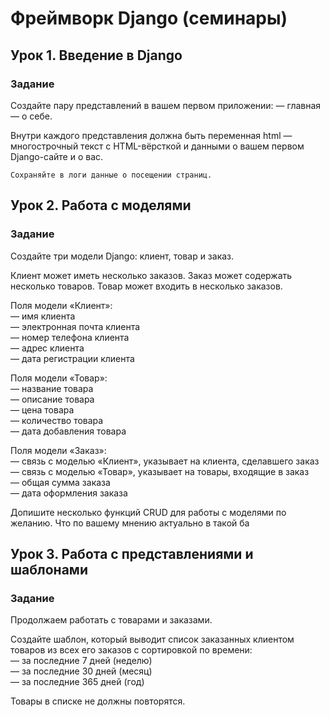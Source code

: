 # Фреймворк Django (семинары)
## Урок 1. Введение в Django
### Задание

Создайте пару представлений в вашем первом приложении:
— главная
— о себе.

Внутри каждого представления должна быть переменная html — многострочный текст с HTML-вёрсткой и данными о вашем первом Django-сайте и о вас.

    Сохраняйте в логи данные о посещении страниц.

## Урок 2. Работа с моделями
### Задание
Создайте три модели Django: клиент, товар и заказ.

Клиент может иметь несколько заказов. Заказ может содержать несколько товаров. Товар может входить в несколько заказов.

Поля модели «Клиент»:<br>
— имя клиента<br>
— электронная почта клиента<br>
— номер телефона клиента<br>
— адрес клиента<br>
— дата регистрации клиента<br>

Поля модели «Товар»:<br>
— название товара<br>
— описание товара<br>
— цена товара<br>
— количество товара<br>
— дата добавления товара<br>

Поля модели «Заказ»:<br>
— связь с моделью «Клиент», указывает на клиента, сделавшего заказ<br>
— связь с моделью «Товар», указывает на товары, входящие в заказ<br>
— общая сумма заказа<br>
— дата оформления заказа<br>

Допишите несколько функций CRUD для работы с моделями по желанию. Что по вашему мнению актуально в такой ба

## Урок 3. Работа с представлениями и шаблонами
### Задание

Продолжаем работать с товарами и заказами.

Создайте шаблон, который выводит список заказанных клиентом товаров из всех его заказов с сортировкой по времени:<br>
— за последние 7 дней (неделю)<br>
— за последние 30 дней (месяц)<br>
— за последние 365 дней (год)<br>

Товары в списке не должны повторятся.

